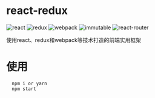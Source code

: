 # react-redux
![react](https://img.shields.io/badge/react-16.2.0-green.svg)
![redux](https://img.shields.io/badge/redux-3.7.2-green.svg)
![webpack](https://img.shields.io/badge/webpack-%5E4.8.2-green.svg)
![immutable](https://img.shields.io/badge/immutable-%5E3.8.2-green.svg)
![react-router](https://img.shields.io/badge/react--router-%5E4.2.0-green.svg)

使用react、redux和webpack等技术打造的前端实用框架

# 使用

```
  npm i or yarn
  npm start
```
